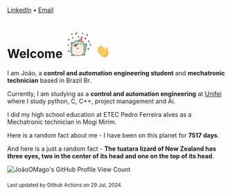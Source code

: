 [LinkedIn](https://www.linkedin.com/in/joão-pedro-gozzoli-b95641301/) &bull;
[Email](joaopedrogozzoli@gmail.com)

# Welcome <img src="happy.gif" height="64px" /> <img src="wave.gif" height="32px" />

I am João, a  **control and automation engineering student** and **mechatronic technician** based in Brazil Br.

Currently, I am studying as a **control and automation engineering** at [Unifei](https://unifei.edu.br) where I study python, C, C++, project management and Ai.

I did my high school education at ETEC Pedro Ferreira alves as a Mechatronic technician in Mogi Mirim.

Here is a random fact about me - I have been on this planet for **7517 days**.

And here is a just a random fact -  **The tuatara lizard of New Zealand has three eyes, two in the center of its head and one on the top of its head**.

![JoãoOMago's GitHub Profile View Count](https://komarev.com/ghpvc/?username=JoaoOMago)

<sub>Last updated by Github Actions on 29 Jul, 2024.</sub>
